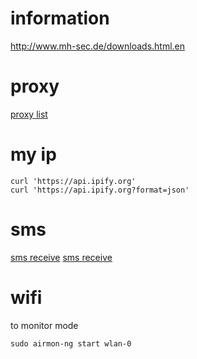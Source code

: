 # information 
http://www.mh-sec.de/downloads.html.en

# proxy
[proxy list](http://spys.one/free-proxy-list/UA/)

# my ip
```
curl 'https://api.ipify.org'
curl 'https://api.ipify.org?format=json'
```

# sms
[sms receive](https://www.receive-sms-online.info/380931765159-Ukraine)
[sms receive](http://7sim.net/free-phone-number-3jnQEb8wp)

# wifi
to monitor mode
```
sudo airmon-ng start wlan-0
```

